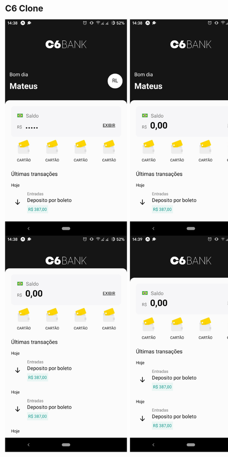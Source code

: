 # C6 Clone

<div style="display:flex">
<img src="images/Screenshot_20200620-143843019.jpg"  style="margin-right:10px" width="400px">
<img src="images/Screenshot_20200620-143848924.jpg" width="400px">
 </div>


<div style="display:flex">
<img src="images/Screenshot_20200620-143857247.jpg"  style="margin-right:10px" width="400px">
<img src="images/Screenshot_20200620-143914431.jpg" width="400px">
</div>





